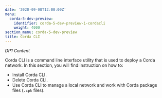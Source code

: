 ```yaml
---
date: '2020-09-08T12:00:00Z'
menu:
  corda-5-dev-preview:
    identifier: corda-5-dev-preview-1-cordacli
    weight: 4000
section_menu: corda-5-dev-preview
title: Corda CLI
---
```


*DP1 Content*

Corda CLI is a command line interface utility that is used to deploy a Corda network. In this section, you will find instruction on how to:

* Install Corda CLI.
* Delete Corda CLI.
* Use Corda CLI to manage a local network and work with Corda package files (`.cpk` files).
